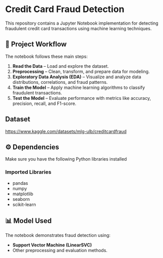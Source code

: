 # Credit Card Fraud Detection

This repository contains a Jupyter Notebook implementation for detecting fraudulent credit card transactions using machine learning techniques.

## 📌 Project Workflow
The notebook follows these main steps:
1. **Read the Data** – Load and explore the dataset.
2. **Preprocessing** – Clean, transform, and prepare data for modeling.
3. **Exploratory Data Analysis (EDA)** – Visualize and analyze data distributions, correlations, and fraud patterns.
4. **Train the Model** – Apply machine learning algorithms to classify fraudulent transactions.
5. **Test the Model** – Evaluate performance with metrics like accuracy, precision, recall, and F1-score.

## Dataset 
https://www.kaggle.com/datasets/mlg-ulb/creditcardfraud

## ⚙️ Dependencies
Make sure you have the following Python libraries installed

### Imported Libraries
- pandas   
- numpy  
- matplotlib  
- seaborn  
- scikit-learn  

## 📊 Model Used
The notebook demonstrates fraud detection using:
- **Support Vector Machine (LinearSVC)**  
- Other preprocessing and evaluation methods.
